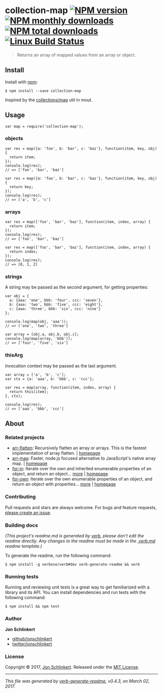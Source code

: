 <h1 id="collection-map-%21npm-version-%21npm-monthly-downloads--%21npm-total-downloads-%21linux-build-status">collection-map <a href="https://www.npmjs.com/package/collection-map"><img src="https://img.shields.io/npm/v/collection-map.svg?style=flat" alt="NPM version" /></a> <a href="https://npmjs.org/package/collection-map"><img src="https://img.shields.io/npm/dm/collection-map.svg?style=flat" alt="NPM monthly downloads" /></a>  <a href="https://npmjs.org/package/collection-map"><img src="https://img.shields.io/npm/dt/collection-map.svg?style=flat" alt="NPM total downloads" /></a> <a href="https://travis-ci.org/jonschlinkert/collection-map"><img src="https://img.shields.io/travis/jonschlinkert/collection-map.svg?style=flat&amp;label=Travis" alt="Linux Build Status" /></a></h1>

<blockquote>
  <p>Returns an array of mapped values from an array or object.</p>
</blockquote>

<h2 id="install">Install</h2>

<p>Install with <a href="https://www.npmjs.com/">npm</a>:</p>

<pre><code class="sh">$ npm install --save collection-map
</code></pre>

<p>Inspired by the <a href="http://moutjs.com/">collections/map</a> util in mout.</p>

<h2 id="usage">Usage</h2>

<pre><code class="js">var map = require('collection-map');
</code></pre>

<h3 id="objects">objects</h3>

<pre><code class="js">var res = map({a: 'foo', b: 'bar', c: 'baz'}, function(item, key, obj) {
  return item;
});
console.log(res);
// =&gt; ['foo', 'bar', 'baz']

var res = map({a: 'foo', b: 'bar', c: 'baz'}, function(item, key, obj) {
  return key;
});
console.log(res);
// =&gt; ['a', 'b', 'c']
</code></pre>

<h3 id="arrays">arrays</h3>

<pre><code class="js">var res = map(['foo', 'bar', 'baz'], function(item, index, array) {
  return item;
});
console.log(res);
// =&gt; ['foo', 'bar', 'baz']

var res = map(['foo', 'bar', 'baz'], function(item, index, array) {
  return index;
});
console.log(res);
// =&gt; [0, 1, 2]
</code></pre>

<h3 id="strings">strings</h3>

<p>A string may be passed as the second argument, for getting properties:</p>

<pre><code class="js">var obj = {
  a: {aaa: 'one', bbb: 'four', ccc: 'seven'},
  b: {aaa: 'two', bbb: 'five', ccc: 'eight'},
  c: {aaa: 'three', bbb: 'six', ccc: 'nine'}
};

console.log(map(obj, 'aaa'));
// =&gt; ['one', 'two', 'three']

var array = [obj.a, obj.b, obj.c];
console.log(map(array, 'bbb'));
// =&gt; ['four', 'five', 'six']
</code></pre>

<h3 id="thisarg">thisArg</h3>

<p>Invocation context may be passed as the last argument.</p>

<pre><code class="js">var array = ['a', 'b', 'c'];
var ctx = {a: 'aaa', b: 'bbb', c: 'ccc'};

var res = map(array, function(item, index, array) {
  return this[item];
}, ctx);

console.log(res);
// =&gt; ['aaa', 'bbb', 'ccc']
</code></pre>

<h2 id="about">About</h2>

<h3 id="related-projects">Related projects</h3>

<ul>
<li><a href="https://www.npmjs.com/package/arr-flatten">arr-flatten</a>: Recursively flatten an array or arrays. This is the fastest implementation of array flatten. | <a href="https://github.com/jonschlinkert/arr-flatten" title="Recursively flatten an array or arrays. This is the fastest implementation of array flatten.">homepage</a></li>
<li><a href="https://www.npmjs.com/package/arr-map">arr-map</a>: Faster, node.js focused alternative to JavaScript's native array map. | <a href="https://github.com/jonschlinkert/arr-map" title="Faster, node.js focused alternative to JavaScript's native array map.">homepage</a></li>
<li><a href="https://www.npmjs.com/package/for-in">for-in</a>: Iterate over the own and inherited enumerable properties of an object, and return an object… <a href="https://github.com/jonschlinkert/for-in">more</a> | <a href="https://github.com/jonschlinkert/for-in" title="Iterate over the own and inherited enumerable properties of an object, and return an object with properties that evaluate to true from the callback. Exit early by returning <code>false</code>. JavaScript/Node.js">homepage</a></li>
<li><a href="https://www.npmjs.com/package/for-own">for-own</a>: Iterate over the own enumerable properties of an object, and return an object with properties… <a href="https://github.com/jonschlinkert/for-own">more</a> | <a href="https://github.com/jonschlinkert/for-own" title="Iterate over the own enumerable properties of an object, and return an object with properties that evaluate to true from the callback. Exit early by returning <code>false</code>. JavaScript/Node.js.">homepage</a></li>
</ul>

<h3 id="contributing">Contributing</h3>

<p>Pull requests and stars are always welcome. For bugs and feature requests, <a href="../../issues/new">please create an issue</a>.</p>

<h3 id="building-docs">Building docs</h3>

<p><em>(This project's readme.md is generated by <a href="https://github.com/verbose/verb-generate-readme">verb</a>, please don't edit the readme directly. Any changes to the readme must be made in the <a href=".verb.md">.verb.md</a> readme template.)</em></p>

<p>To generate the readme, run the following command:</p>

<pre><code class="sh">$ npm install -g verbose/verb#dev verb-generate-readme &amp;&amp; verb
</code></pre>

<h3 id="running-tests">Running tests</h3>

<p>Running and reviewing unit tests is a great way to get familiarized with a library and its API. You can install dependencies and run tests with the following command:</p>

<pre><code class="sh">$ npm install &amp;&amp; npm test
</code></pre>

<h3 id="author">Author</h3>

<p><strong>Jon Schlinkert</strong></p>

<ul>
<li><a href="https://github.com/jonschlinkert">github/jonschlinkert</a></li>
<li><a href="https://twitter.com/jonschlinkert">twitter/jonschlinkert</a></li>
</ul>

<h3 id="license">License</h3>

<p>Copyright © 2017, <a href="https://github.com/jonschlinkert">Jon Schlinkert</a>.
Released under the <a href="LICENSE">MIT License</a>.</p>

<hr />

<p><em>This file was generated by <a href="https://github.com/verbose/verb-generate-readme">verb-generate-readme</a>, v0.4.3, on March 02, 2017.</em></p>
